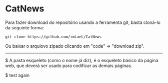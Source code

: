 # CatNews

Para fazer download do repositório usando a ferramenta git, basta cloná-lo da seguinte forma:

    git clone https://github.com/imLaeL/CatNews
    
    
Ou baixar o arquiovo zipado clicando em "code" => "download zip".

--------------------------------------------------------------------------

$ A pasta esqueleto (como o nome já diz), é o esqueleto básico da página web, que deverá ser usado para codificar as demais páginas.

$ test again